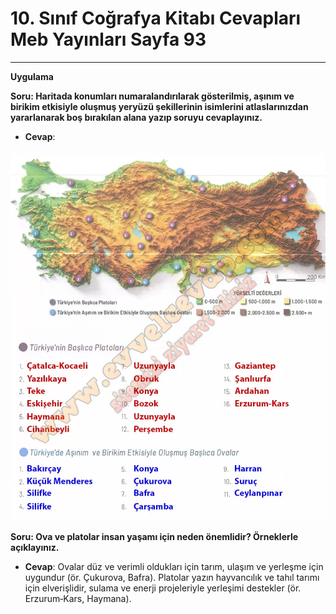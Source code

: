# 10. Sınıf Coğrafya Kitabı Cevapları Meb Yayınları Sayfa 93

---

**Uygulama**

**Soru: Haritada konumları numaralandırılarak gösterilmiş, aşınım ve birikim etkisiyle oluşmuş yeryüzü şekillerinin isimlerini atlaslarınızdan yararlanarak boş bırakılan alana yazıp soruyu cevaplayınız.**

-   **Cevap**:

![Image 1](./image_1.webp)

**Soru: Ova ve platolar insan yaşamı için neden önemlidir? Örneklerle açıklayınız.**

-   **Cevap**: Ovalar düz ve verimli oldukları için tarım, ulaşım ve yerleşme için uygundur (ör. Çukurova, Bafra). Platolar yazın hayvancılık ve tahıl tarımı için elverişlidir, sulama ve enerji projeleriyle yerleşimi destekler (ör. Erzurum‑Kars, Haymana).